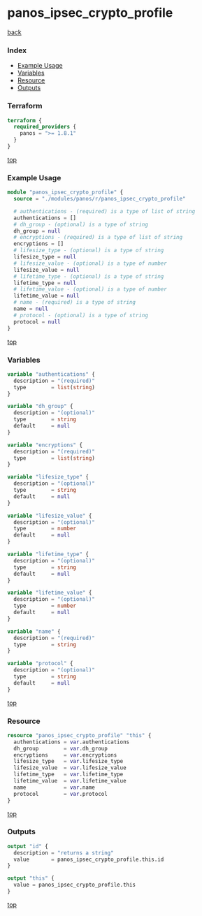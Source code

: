 # panos_ipsec_crypto_profile

[back](../panos.md)

### Index

- [Example Usage](#example-usage)
- [Variables](#variables)
- [Resource](#resource)
- [Outputs](#outputs)

### Terraform

```terraform
terraform {
  required_providers {
    panos = ">= 1.8.1"
  }
}
```

[top](#index)

### Example Usage

```terraform
module "panos_ipsec_crypto_profile" {
  source = "./modules/panos/r/panos_ipsec_crypto_profile"

  # authentications - (required) is a type of list of string
  authentications = []
  # dh_group - (optional) is a type of string
  dh_group = null
  # encryptions - (required) is a type of list of string
  encryptions = []
  # lifesize_type - (optional) is a type of string
  lifesize_type = null
  # lifesize_value - (optional) is a type of number
  lifesize_value = null
  # lifetime_type - (optional) is a type of string
  lifetime_type = null
  # lifetime_value - (optional) is a type of number
  lifetime_value = null
  # name - (required) is a type of string
  name = null
  # protocol - (optional) is a type of string
  protocol = null
}
```

[top](#index)

### Variables

```terraform
variable "authentications" {
  description = "(required)"
  type        = list(string)
}

variable "dh_group" {
  description = "(optional)"
  type        = string
  default     = null
}

variable "encryptions" {
  description = "(required)"
  type        = list(string)
}

variable "lifesize_type" {
  description = "(optional)"
  type        = string
  default     = null
}

variable "lifesize_value" {
  description = "(optional)"
  type        = number
  default     = null
}

variable "lifetime_type" {
  description = "(optional)"
  type        = string
  default     = null
}

variable "lifetime_value" {
  description = "(optional)"
  type        = number
  default     = null
}

variable "name" {
  description = "(required)"
  type        = string
}

variable "protocol" {
  description = "(optional)"
  type        = string
  default     = null
}
```

[top](#index)

### Resource

```terraform
resource "panos_ipsec_crypto_profile" "this" {
  authentications = var.authentications
  dh_group        = var.dh_group
  encryptions     = var.encryptions
  lifesize_type   = var.lifesize_type
  lifesize_value  = var.lifesize_value
  lifetime_type   = var.lifetime_type
  lifetime_value  = var.lifetime_value
  name            = var.name
  protocol        = var.protocol
}
```

[top](#index)

### Outputs

```terraform
output "id" {
  description = "returns a string"
  value       = panos_ipsec_crypto_profile.this.id
}

output "this" {
  value = panos_ipsec_crypto_profile.this
}
```

[top](#index)